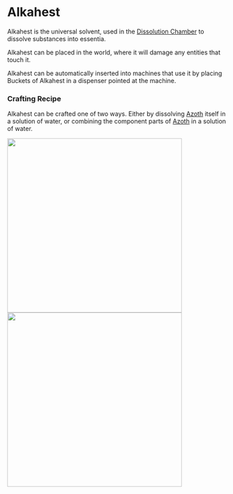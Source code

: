 # Alkahest
Alkahest is the universal solvent, used in the [Dissolution Chamber](./dissolver.md) to dissolve substances into essentia.

Alkahest can be placed in the world, where it will damage any entities that touch it.

Alkahest can be automatically inserted into machines that use it by placing Buckets of Alkahest in a dispenser pointed at the machine.

### Crafting Recipe

Alkahest can be crafted one of two ways. Either by dissolving [Azoth](./azoth.md) itself in a solution of water, or combining the component parts of [Azoth](./azoth.md) in a solution of water.

<img src="https://github.com/Cumulus-Mods/Art-of-Alchemy/wiki/images/recipes/alkahest-from-azoth.png" width="400px" />
<br/>
<img src="https://github.com/Cumulus-Mods/Art-of-Alchemy/wiki/images/recipes/alkahest.png" width="400px" />